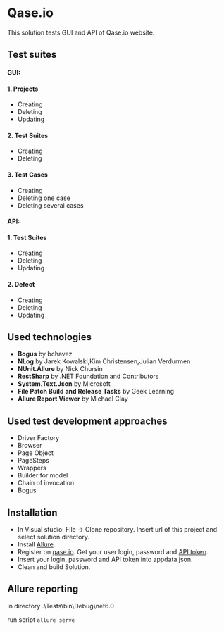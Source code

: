 # Qase.io

This solution tests GUI and API of Qase.io website.

## Test suites

#### GUI:

#### 1. Projects
- Creating
- Deleting
- Updating
#### 2. Test Suites
- Creating
- Deleting
#### 3. Test Cases
- Creating
- Deleting one case
- Deleting several cases

#### API:

#### 1. Test Suites
- Creating
- Deleting
- Updating

#### 2. Defect
- Creating
- Deleting
- Updating

## Used technologies

- **Bogus** by bchavez
- **NLog** by Jarek Kowalski,Kim Christensen,Julian Verdurmen
- **NUnit.Allure** by Nick Chursin
- **RestSharp** by .NET Foundation and Contributors
- **System.Text.Json** by Microsoft
- **File Patch Build and Release Tasks** by Geek Learning
- **Allure Report Viewer** by Michael Clay

## Used test development approaches

- Driver Factory
- Browser
- Page Object
- PageSteps
- Wrappers
- Builder for model
- Chain of invocation
- Bogus

## Installation
- In Visual studio: File -> Clone repository.
Insert url of this project and select solution directory.
- Install [Allure](https://docs.qameta.io/allure/).
- Register on [qase.io](https://qase.io/). Get your user login, password and [API token](https://help.qase.io/en/articles/6664970-api-tokens).
- Insert your login, password and API token into appdata.json.
- Clean and build Solution.

## Allure reporting
in directory .\Tests\bin\Debug\net6.0

run script
```allure serve```
